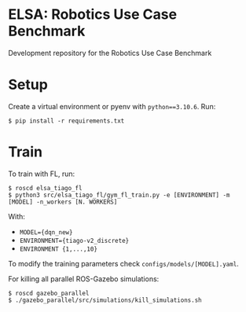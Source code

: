 # ELSA: Robotics Use Case Benchmark
Development repository for the Robotics Use Case Benchmark

# Setup
Create a virtual environment or pyenv with `python==3.10.6`. Run:
```
$ pip install -r requirements.txt
```

# Train
To train with FL, run:
```
$ roscd elsa_tiago_fl
$ python3 src/elsa_tiago_fl/gym_fl_train.py -e [ENVIRONMENT] -m [MODEL] -n_workers [N. WORKERS]
```
With:

- `MODEL={dqn_new}`
- `ENVIRONMENT={tiago-v2_discrete}`
- `ENVIRONMENT {1,...,10}`

To modify the training parameters check `configs/models/[MODEL].yaml`.

For killing all parallel ROS-Gazebo simulations:
```
$ roscd gazebo_parallel
$ ./gazebo_parallel/src/simulations/kill_simulations.sh 
```